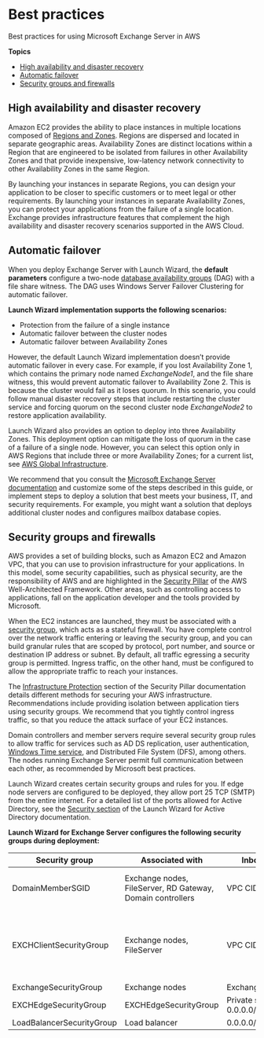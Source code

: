 # Best practices<a name="exchange-best-practices"></a>

Best practices for using Microsoft Exchange Server in AWS

**Topics**
+ [High availability and disaster recovery](#exchange-high-availability)
+ [Automatic failover](#exchange-failover)
+ [Security groups and firewalls](#exchange-security-groups-firewalls)

## High availability and disaster recovery<a name="exchange-high-availability"></a>

Amazon EC2 provides the ability to place instances in multiple locations composed of [Regions and Zones](https://docs.aws.amazon.com/AWSEC2/latest/UserGuide/using-regions-availability-zones.html)\. Regions are dispersed and located in separate geographic areas\. Availability Zones are distinct locations within a Region that are engineered to be isolated from failures in other Availability Zones and that provide inexpensive, low\-latency network connectivity to other Availability Zones in the same Region\.

By launching your instances in separate Regions, you can design your application to be closer to specific customers or to meet legal or other requirements\. By launching your instances in separate Availability Zones, you can protect your applications from the failure of a single location\. Exchange provides infrastructure features that complement the high availability and disaster recovery scenarios supported in the AWS Cloud\.

## Automatic failover<a name="exchange-failover"></a>

When you deploy Exchange Server with Launch Wizard, the **default parameters** configure a two\-node [database availability groups](https://docs.microsoft.com/en-us/exchange/database-availability-groups-dags-exchange-2013-help?redirectedfrom=MSDN) \(DAG\) with a file share witness\. The DAG uses Windows Server Failover Clustering for automatic failover\.

**Launch Wizard implementation supports the following scenarios:**
+  Protection from the failure of a single instance
+  Automatic failover between the cluster nodes
+ Automatic failover between Availability Zones

However, the default Launch Wizard implementation doesn’t provide automatic failover in every case\. For example, if you lost Availability Zone 1, which contains the primary node named *ExchangeNode1*, and the file share witness, this would prevent automatic failover to Availability Zone 2\. This is because the cluster would fail as it loses quorum\. In this scenario, you could follow manual disaster recovery steps that include restarting the cluster service and forcing quorum on the second cluster node *ExchangeNode2* to restore application availability\.

Launch Wizard also provides an option to deploy into three Availability Zones\. This deployment option can mitigate the loss of quorum in the case of a failure of a single node\. However, you can select this option only in AWS Regions that include three or more Availability Zones; for a current list, see [AWS Global Infrastructure](http://aws.amazon.com/about-aws/global-infrastructure/)\.

We recommend that you consult the [Microsoft Exchange Server documentation](https://docs.microsoft.com/en-us/Exchange/exchange-server?view=exchserver-2019) and customize some of the steps described in this guide, or implement steps to deploy a solution that best meets your business, IT, and security requirements\. For example, you might want a solution that deploys additional cluster nodes and configures mailbox database copies\.

## Security groups and firewalls<a name="exchange-security-groups-firewalls"></a>

AWS provides a set of building blocks, such as Amazon EC2 and Amazon VPC, that you can use to provision infrastructure for your applications\. In this model, some security capabilities, such as physical security, are the responsibility of AWS and are highlighted in the [Security Pillar](https://docs.aws.amazon.com/wellarchitected/latest/security-pillar/welcome.html) of the AWS Well\-Architected Framework\. Other areas, such as controlling access to applications, fall on the application developer and the tools provided by Microsoft\.

When the EC2 instances are launched, they must be associated with a [security group](https://docs.aws.amazon.com/AWSEC2/latest/WindowsGuide/ec2-security-groups.html), which acts as a stateful firewall\. You have complete control over the network traffic entering or leaving the security group, and you can build granular rules that are scoped by protocol, port number, and source or destination IP address or subnet\. By default, all traffic egressing a security group is permitted\. Ingress traffic, on the other hand, must be configured to allow the appropriate traffic to reach your instances\.

The [Infrastructure Protection](https://docs.aws.amazon.com/wellarchitected/latest/security-pillar/infrastructure-protection.html) section of the Security Pillar documentation details different methods for securing your AWS infrastructure\. Recommendations include providing isolation between application tiers using security groups\. We recommend that you tightly control ingress traffic, so that you reduce the attack surface of your EC2 instances\.

Domain controllers and member servers require several security group rules to allow traffic for services such as AD DS replication, user authentication, [Windows Time service](https://docs.microsoft.com/en-us/windows-server/networking/windows-time-service/windows-time-service-top), and Distributed File System \(DFS\), among others\. The nodes running Exchange Server permit full communication between each other, as recommended by Microsoft best practices\.

Launch Wizard creates certain security groups and rules for you\. If edge node servers are configured to be deployed, they allow port 25 TCP \(SMTP\) from the entire internet\. For a detailed list of the ports allowed for Active Directory, see the [Security section](https://docs.aws.amazon.com/launchwizard/latest/userguide/launch-wizard-ad-best-practices.html#launch-wizard-ad-security) of the Launch Wizard for Active Directory documentation\.


**Launch Wizard for Exchange Server configures the following security groups during deployment:**  

| Security group | Associated with | Inbound source | Ports | 
| --- |--- |--- |--- |
| DomainMemberSGID | Exchange nodes, FileServer, RD Gateway, Domain controllers | VPC CIDR | Standard Active Directory ports | 
| EXCHClientSecurityGroup | Exchange nodes, FileServer | VPC CIDR | 25, 80, 443, 143, 993, 110, 995, 587 | 
| ExchangeSecurityGroup | Exchange nodes | ExchangeSecurityGroup | All ports | 
| EXCHEdgeSecurityGroup | EXCHEdgeSecurityGroup | Private subnets CIDR, 0\.0\.0\.0/0 | 50636, 25 | 
| LoadBalancerSecurityGroup | Load balancer | 0\.0\.0\.0/0 | 0\.0\.0\.0/0 | 